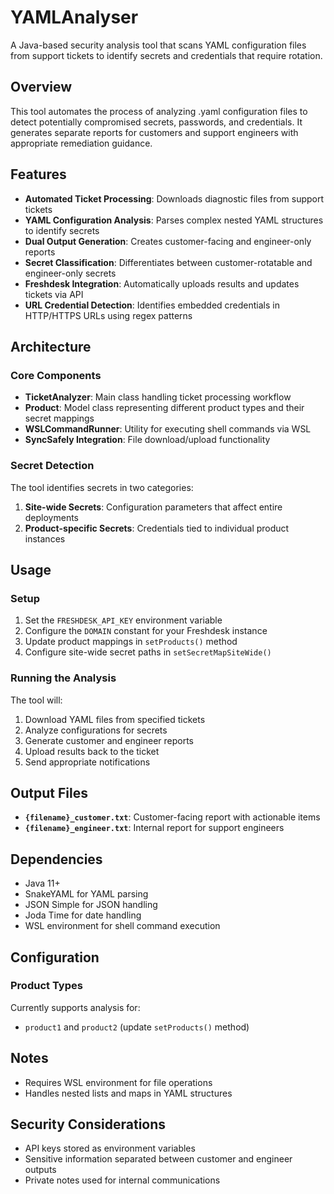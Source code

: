 # YAMLAnalyser

A Java-based security analysis tool that scans YAML configuration files from support tickets to identify secrets and credentials that require rotation.

## Overview

This tool automates the process of analyzing .yaml configuration files to detect potentially compromised secrets, passwords, and credentials. It generates separate reports for customers and support engineers with appropriate remediation guidance.

## Features

- **Automated Ticket Processing**: Downloads diagnostic files from support tickets
- **YAML Configuration Analysis**: Parses complex nested YAML structures to identify secrets
- **Dual Output Generation**: Creates customer-facing and engineer-only reports
- **Secret Classification**: Differentiates between customer-rotatable and engineer-only secrets
- **Freshdesk Integration**: Automatically uploads results and updates tickets via API
- **URL Credential Detection**: Identifies embedded credentials in HTTP/HTTPS URLs using regex patterns

## Architecture

### Core Components

- **TicketAnalyzer**: Main class handling ticket processing workflow
- **Product**: Model class representing different product types and their secret mappings
- **WSLCommandRunner**: Utility for executing shell commands via WSL
- **SyncSafely Integration**: File download/upload functionality

### Secret Detection

The tool identifies secrets in two categories:

1. **Site-wide Secrets**: Configuration parameters that affect entire deployments
2. **Product-specific Secrets**: Credentials tied to individual product instances

## Usage

### Setup

1. Set the `FRESHDESK_API_KEY` environment variable
2. Configure the `DOMAIN` constant for your Freshdesk instance
3. Update product mappings in `setProducts()` method
4. Configure site-wide secret paths in `setSecretMapSiteWide()`

### Running the Analysis

The tool will:
1. Download YAML files from specified tickets
2. Analyze configurations for secrets
3. Generate customer and engineer reports
4. Upload results back to the ticket
5. Send appropriate notifications

## Output Files

- **`{filename}_customer.txt`**: Customer-facing report with actionable items
- **`{filename}_engineer.txt`**: Internal report for support engineers

## Dependencies

- Java 11+
- SnakeYAML for YAML parsing
- JSON Simple for JSON handling
- Joda Time for date handling
- WSL environment for shell command execution

## Configuration

### Product Types
Currently supports analysis for:
- `product1` and `product2` (update `setProducts()` method)

## Notes

- Requires WSL environment for file operations
- Handles nested lists and maps in YAML structures

## Security Considerations

- API keys stored as environment variables
- Sensitive information separated between customer and engineer outputs
- Private notes used for internal communications
